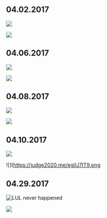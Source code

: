 ## 04.02.2017

![](https://judge2020.me/xaUSH20tQ.png)

![](https://judge2020.me/lKCSVXB95E.jpg)

## 04.06.2017

![](https://judge2020.me/pfD1eKglc.png)

![](https://judge2020.me/g89SAs65e.jpg)

## 04.08.2017

![](https://judge2020.me/Q0vEgT1YyR.png)

![](https://judge2020.me/Ve3fojkxf.jpg)

## 04.10.2017

![](https://judge2020.me/jK976Gx.png)

![](https://judge2020.me/egiIJ7IT9.png

## 04.29.2017

![LUL never happened](https://judge2020.me/DvKPASb9.png)

![](https://judge2020.me/n4cvWbT.png)